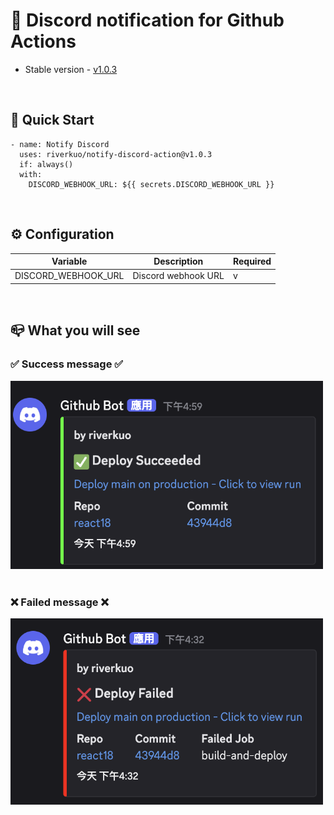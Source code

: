 # 🚀 Discord notification for Github Actions

- Stable version - [v1.0.3](https://github.com/riverkuo/notify-discord-action/releases/tag/v1.0.3)

<br/>

## 🚀 Quick Start

```
- name: Notify Discord
  uses: riverkuo/notify-discord-action@v1.0.3
  if: always()
  with:
    DISCORD_WEBHOOK_URL: ${{ secrets.DISCORD_WEBHOOK_URL }}
```

<br/>

## ⚙️ Configuration

| Variable | Description | Required |
|-----------|----|-------------|
| DISCORD_WEBHOOK_URL | Discord webhook URL | v |

<br/>

## 📪 What you will see

### ✅ Success message ✅
 <img src="https://github.com/riverkuo/blog/blob/master/images/4_1.png?raw=true" width="500px">

 <br/>
 <br/>

### ❌ Failed message ❌
 <img src="https://github.com/riverkuo/blog/blob/master/images/4_2.png?raw=true" width="500px">
